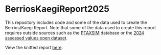# BerriosKaegiReport2025

This repository includes code and some of the data used to create the Berrios/Kaegi Report. Note that some of the data used to create this report requires outside sources such as the [PTAXSIM](https://github.com/ccao-data/ptaxsim) database or the [2024 assessed values open dataset](https://datacatalog.cookcountyil.gov/Property-Taxation/Assessor-Assessed-Values/uzyt-m557/about_data).

View the knitted report [here](https://mansueto-institute.github.io/BerriosKaegiReport2025/berrios_kaegi_replication_only.html).
